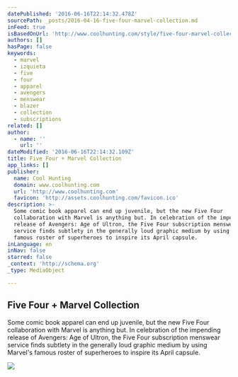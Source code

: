 ```yaml
---
datePublished: '2016-06-16T22:14:32.478Z'
sourcePath: _posts/2016-04-16-five-four-marvel-collection.md
inFeed: true
isBasedOnUrl: 'http://www.coolhunting.com/style/five-four-marvel-collection'
authors: []
hasPage: false
keywords:
  - marvel
  - izquieta
  - five
  - four
  - apparel
  - avengers
  - menswear
  - blazer
  - collection
  - subscriptions
related: []
author:
  - name: ''
    url: ''
dateModified: '2016-06-16T22:14:32.109Z'
title: Five Four + Marvel Collection
app_links: []
publisher:
  name: Cool Hunting
  domain: www.coolhunting.com
  url: 'http://www.coolhunting.com'
  favicon: 'http://assets.coolhunting.com/favicon.ico'
description: >-
  Some comic book apparel can end up juvenile, but the new Five Four
  collaboration with Marvel is anything but. In celebration of the impending
  release of Avengers: Age of Ultron, the Five Four subscription menswear
  service finds subtlety in the generally loud graphic medium by using Marvel's
  famous roster of superheroes to inspire its April capsule.
inLanguage: en
inNav: false
starred: false
_context: 'http://schema.org'
_type: MediaObject

---
```

<article style=""><h1>Five Four + Marvel Collection</h1><p>Some comic book apparel can end up juvenile, but the new Five Four collaboration with Marvel is anything but. In celebration of the impending release of Avengers: Age of Ultron, the Five Four subscription menswear service finds subtlety in the generally loud graphic medium by using Marvel's famous roster of superheroes to inspire its April capsule.</p><img src="https://s3-us-west-2.amazonaws.com/the-grid-img/p/c00f82bc7a96b03780b683692320bb03f3b031f2.jpg" /></article>